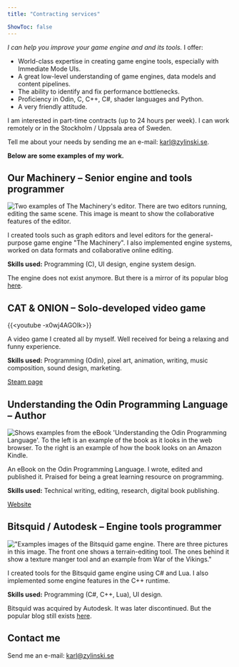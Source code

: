 ```yaml
---
title: "Contracting services"

ShowToc: false
---
```


_I can help you improve your game engine and and its tools._ I offer:

- World-class expertise in creating game engine tools, especially with Immediate Mode UIs.
- A great low-level understanding of game engines, data models and content pipelines.
- The ability to identify and fix performance bottlenecks.
- Proficiency in Odin, C, C++, C#, shader languages and Python.
- A very friendly attitude.

I am interested in part-time contracts (up to 24 hours per week). I can work remotely or in the Stockholm / Uppsala area of Sweden.

Tell me about your needs by sending me an e-mail: [karl@zylinski.se](mailto:karl@zylinski.se).

**Below are some examples of my work.**


## Our Machinery &ndash; Senior engine and tools programmer

![Two examples of The Machinery's editor. There are two editors running, editing the same scene. This image is meant to show the collaborative features of the editor.](/contracting/om.png)

I created tools such as graph editors and level editors for the general-purpose game engine "The Machinery". I also implemented engine systems, worked on data formats and collaborative online editing.

**Skills used:** Programming (C), UI design, engine system design.

The engine does not exist anymore. But there is a mirror of its popular blog [here](https://ruby0x1.github.io/machinery_blog_archive/).



## CAT & ONION &ndash; Solo-developed video game

{{<youtube -x0wj4AGOIk>}}

A video game I created all by myself. Well received for being a relaxing and funny experience.

**Skills used:** Programming (Odin), pixel art, animation, writing, music composition, sound design, marketing.

[Steam page](https://store.steampowered.com/app/2781210/CAT__ONION/)



## Understanding the Odin Programming Language &ndash; Author

![Shows examples from the eBook 'Understanding the Odin Programming Language'. To the left is an example of the book as it looks in the web browser. To the right is an example of how the book looks on an Amazon Kindle.](/contracting/book.png)

An eBook on the Odin Programming Language. I wrote, edited and published it. Praised for being a great learning resource on programming.

**Skills used:** Technical writing, editing, research, digital book publishing.

[Website](https://odinbook.com/)


## Bitsquid / Autodesk &ndash; Engine tools programmer

!["Examples images of the Bitsquid game engine. There are three pictures in this image. The front one shows a terrain-editing tool. The ones behind it show a texture manger tool and an example from War of the Vikings."](/contracting/bs.png)

I created tools for the Bitsquid game engine using C# and Lua. I also implemented some engine features in the C++ runtime.

**Skills used:** Programming (C#, C++, Lua), UI design.

Bitsquid was acquired by Autodesk. It was later discontinued. But the popular blog still exists [here](https://bitsquid.blogspot.com).


## Contact me

Send me an e-mail: [karl@zylinski.se](mailto:karl@zylinski.se)
